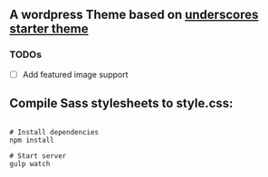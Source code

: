 ## A wordpress Theme based on [underscores starter theme](https://github.com/Automattic/_s)

### TODOs
- [ ] Add featured image support

## Compile Sass stylesheets to style.css:

```shell

# Install dependencies
npm install

# Start server
gulp watch

```
